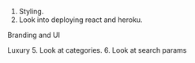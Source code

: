 1. Styling.
2. Look into deploying react and heroku.



Branding and UI




Luxury
5. Look at categories.
6. Look at search params

